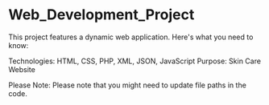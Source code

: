 # Web_Development_Project

This project features a dynamic web application. Here's what you need to know:

Technologies: HTML, CSS, PHP, XML, JSON, JavaScript
Purpose: Skin Care Website

Please Note: Please note that you might need to update file paths in the code.

